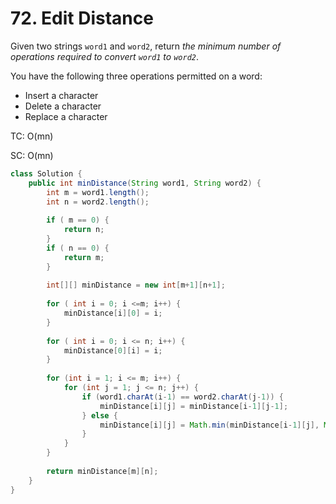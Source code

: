 # 72. Edit Distance



Given two strings `word1` and `word2`, return _the minimum number of operations required to convert `word1` to `word2`_.

You have the following three operations permitted on a word:

* Insert a character
* Delete a character
* Replace a character

TC: O(mn)

SC: O(mn)

```java
class Solution {
    public int minDistance(String word1, String word2) {
        int m = word1.length();
        int n = word2.length();
        
        if ( m == 0) {
            return n;
        }
        if ( n == 0) {
            return m;
        }
        
        int[][] minDistance = new int[m+1][n+1];
        
        for ( int i = 0; i <=m; i++) {
            minDistance[i][0] = i;
        }
        
        for ( int i = 0; i <= n; i++) {
            minDistance[0][i] = i;
        }
        
        for (int i = 1; i <= m; i++) {
            for (int j = 1; j <= n; j++) {
                if (word1.charAt(i-1) == word2.charAt(j-1)) {
                    minDistance[i][j] = minDistance[i-1][j-1];
                } else {
                    minDistance[i][j] = Math.min(minDistance[i-1][j], Math.min(minDistance[i][j-1], minDistance[i-1][j-1]))+1;
                }
            }
        }
        
        return minDistance[m][n];
    }
}
```
